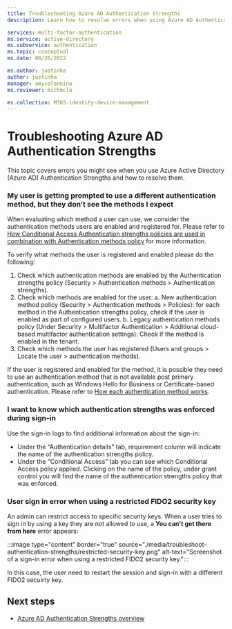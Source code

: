 ```yaml
---
title: Troubleshooting Azure AD Authentication Strengths
description: Learn how to resolve errors when using Azure AD Authentication Strengths.

services: multi-factor-authentication
ms.service: active-directory
ms.subservice: authentication
ms.topic: conceptual
ms.date: 08/26/2022

ms.author: justinha
author: justinha
manager: amycolannino
ms.reviewer: michmcla

ms.collection: M365-identity-device-management
---
```

# Troubleshooting Azure AD Authentication Strengths

This topic covers errors you might see when you use Azure Active Directory (Azure AD) Authentication Strengths and how to resolve them.  

### My user is getting prompted to use a different authentication method, but they don’t see the methods I expect

When evaluating which method a user can use, we consider the authentication methods users are enabled and registered for. Please refer to [How Conditional Access Authentication strengths policies are used in combination with Authentication methods policy](/articles/active-directory/authentication/concept-authentication-strengths.md#how-conditional-access-authentication-strengths-policies-are-used-in-combination-with-authentication-methods-policy) for more information.

To verify what methods the user is registered and enabled please do the following:
1.	Check which authentication methods are enabled by the Authentication strengths policy (Security > Authentication methods > Authentication strengths).
2.	Check which methods are enabled for the user:
a.	New authentication method policy (Security > Authentication methods > Policies): for each method in the Authentication strengths policy, check if the user is enabled as part of configured users.
b.	Legacy authentication methods policy (Under Security > Multifactor Authentication > Additional cloud-based multifactor authentication settings): Check if the method is enabled in the tenant.
3.	Check which methods the user has registered (Users and groups > Locate the user > authentication methods).

If the user is registered and enabled for the method, it is possible they need to use an authentication method that is not available post primary authentication, such as Windows Hello for Business or Certificate-based authentication. Please refer to [How each authentication method works](https://docs.microsoft.com/en-us/azure/active-directory/authentication/concept-authentication-methods#how-each-authentication-method-works).

### I want to know which authentication strengths was enforced during sign-in

Use the sign-in logs to find additional information about the sign-in: 
-	Under the “Authentication details” tab, requirement column will indicate the name of the authentication strengths policy.
-	Under the “Conditional Access” tab you can see which Conditional Access policy applied. Clicking on the name of the policy, under grant control you will find the name of the authentication strengths policy that was enforced. 
 
### User sign in error when using a restricted FIDO2 security key
An admin can restrict access to specific security keys. When a user tries to sign in by using a key they are not allowed to use, a **You can't get there from here** error appears:

:::image type="content" border="true" source="./media/troubleshoot-authentication-strengths/restricted-security-key.png" alt-text="Screenshot of a sign-in error when using a restricted FIDO2 security key.":::

In this case, the user need to restart the session and sign-in with a different FIDO2 secuirty key.


## Next steps

- [Azure AD Authentication Strengths overview](concept-authentication-strengths.md)
